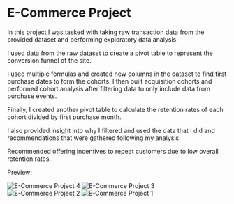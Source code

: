 
# E-Commerce Project

In this project I was tasked with taking raw transaction data from the provided dataset and performing exploratory data analysis. 

I used data from the raw dataset to create a pivot table to represent the conversion funnel of the site. 

I used multiple formulas and created new columns in the dataset to find first purchase dates to form the cohorts. I then built acquisition cohorts and performed cohort analysis after filtering data to only include data from purchase events. 

Finally, I created another pivot table to calculate the retention rates of each cohort divided by first purchase month.

I also provided insight into why I filtered and used the data that I did and recommendations that were gathered following my analysis.

Recommended offering incentives to repeat customers due to low overall retention rates.

Preview:

![E-Commerce Project 4](https://github.com/user-attachments/assets/a397f28d-97e0-43a3-ae91-56f282cc4396)
![E-Commerce Project 3](https://github.com/user-attachments/assets/303f3c2c-e95a-4105-a013-0f97933e138a)
![E-Commerce Project 2](https://github.com/user-attachments/assets/d038500c-fe35-472f-a535-4e458f6b0b96)
![E-Commerce Project 1](https://github.com/user-attachments/assets/35018dcc-3df1-440e-a8c4-d91416c8e273)
